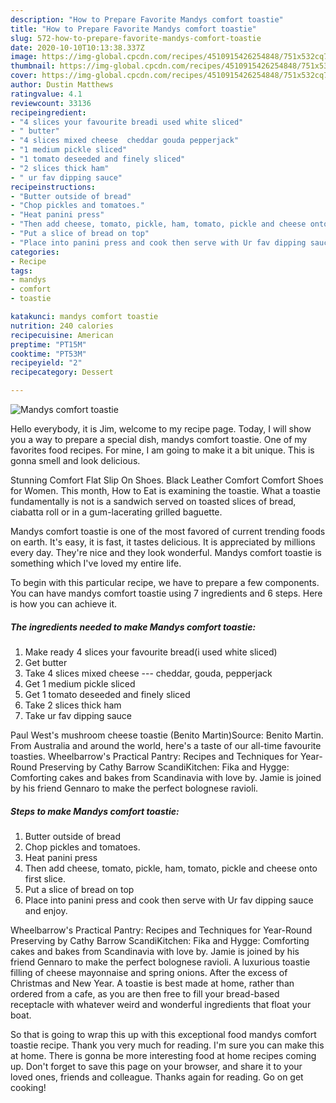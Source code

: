 ```yaml
---
description: "How to Prepare Favorite Mandys comfort toastie"
title: "How to Prepare Favorite Mandys comfort toastie"
slug: 572-how-to-prepare-favorite-mandys-comfort-toastie
date: 2020-10-10T10:13:38.337Z
image: https://img-global.cpcdn.com/recipes/4510915426254848/751x532cq70/mandys-comfort-toastie-recipe-main-photo.jpg
thumbnail: https://img-global.cpcdn.com/recipes/4510915426254848/751x532cq70/mandys-comfort-toastie-recipe-main-photo.jpg
cover: https://img-global.cpcdn.com/recipes/4510915426254848/751x532cq70/mandys-comfort-toastie-recipe-main-photo.jpg
author: Dustin Matthews
ratingvalue: 4.1
reviewcount: 33136
recipeingredient:
- "4 slices your favourite breadi used white sliced"
- " butter"
- "4 slices mixed cheese  cheddar gouda pepperjack"
- "1 medium pickle sliced"
- "1 tomato deseeded and finely sliced"
- "2 slices thick ham"
- " ur fav dipping sauce"
recipeinstructions:
- "Butter outside of bread"
- "Chop pickles and tomatoes."
- "Heat panini press"
- "Then add cheese, tomato, pickle, ham, tomato, pickle and cheese onto first slice."
- "Put a slice of bread on top"
- "Place into panini press and cook then serve with Ur fav dipping sauce and enjoy."
categories:
- Recipe
tags:
- mandys
- comfort
- toastie

katakunci: mandys comfort toastie 
nutrition: 240 calories
recipecuisine: American
preptime: "PT15M"
cooktime: "PT53M"
recipeyield: "2"
recipecategory: Dessert

---
```



![Mandys comfort toastie](https://img-global.cpcdn.com/recipes/4510915426254848/751x532cq70/mandys-comfort-toastie-recipe-main-photo.jpg)

Hello everybody, it is Jim, welcome to my recipe page. Today, I will show you a way to prepare a special dish, mandys comfort toastie. One of my favorites food recipes. For mine, I am going to make it a bit unique. This is gonna smell and look delicious.

Stunning Comfort Flat Slip On Shoes. Black Leather Comfort Comfort Shoes for Women. This month, How to Eat is examining the toastie. What a toastie fundamentally is not is a sandwich served on toasted slices of bread, ciabatta roll or in a gum-lacerating grilled baguette.

Mandys comfort toastie is one of the most favored of current trending foods on earth. It's easy, it is fast, it tastes delicious. It is appreciated by millions every day. They're nice and they look wonderful. Mandys comfort toastie is something which I've loved my entire life.


To begin with this particular recipe, we have to prepare a few components. You can have mandys comfort toastie using 7 ingredients and 6 steps. Here is how you can achieve it.

<!--inarticleads1-->

##### The ingredients needed to make Mandys comfort toastie:

1. Make ready 4 slices your favourite bread(i used white sliced)
1. Get  butter
1. Take 4 slices mixed cheese --- cheddar, gouda, pepperjack
1. Get 1 medium pickle sliced
1. Get 1 tomato deseeded and finely sliced
1. Take 2 slices thick ham
1. Take  ur fav dipping sauce


Paul West&#39;s mushroom cheese toastie (Benito Martin)Source: Benito Martin. From Australia and around the world, here&#39;s a taste of our all-time favourite toasties. Wheelbarrow&#39;s Practical Pantry: Recipes and Techniques for Year-Round Preserving by Cathy Barrow ScandiKitchen: Fika and Hygge: Comforting cakes and bakes from Scandinavia with love by. Jamie is joined by his friend Gennaro to make the perfect bolognese ravioli. 

<!--inarticleads2-->

##### Steps to make Mandys comfort toastie:

1. Butter outside of bread
1. Chop pickles and tomatoes.
1. Heat panini press
1. Then add cheese, tomato, pickle, ham, tomato, pickle and cheese onto first slice.
1. Put a slice of bread on top
1. Place into panini press and cook then serve with Ur fav dipping sauce and enjoy.


Wheelbarrow&#39;s Practical Pantry: Recipes and Techniques for Year-Round Preserving by Cathy Barrow ScandiKitchen: Fika and Hygge: Comforting cakes and bakes from Scandinavia with love by. Jamie is joined by his friend Gennaro to make the perfect bolognese ravioli. A luxurious toastie filling of cheese mayonnaise and spring onions. After the excess of Christmas and New Year. A toastie is best made at home, rather than ordered from a cafe, as you are then free to fill your bread-based receptacle with whatever weird and wonderful ingredients that float your boat. 

So that is going to wrap this up with this exceptional food mandys comfort toastie recipe. Thank you very much for reading. I'm sure you can make this at home. There is gonna be more interesting food at home recipes coming up. Don't forget to save this page on your browser, and share it to your loved ones, friends and colleague. Thanks again for reading. Go on get cooking!

